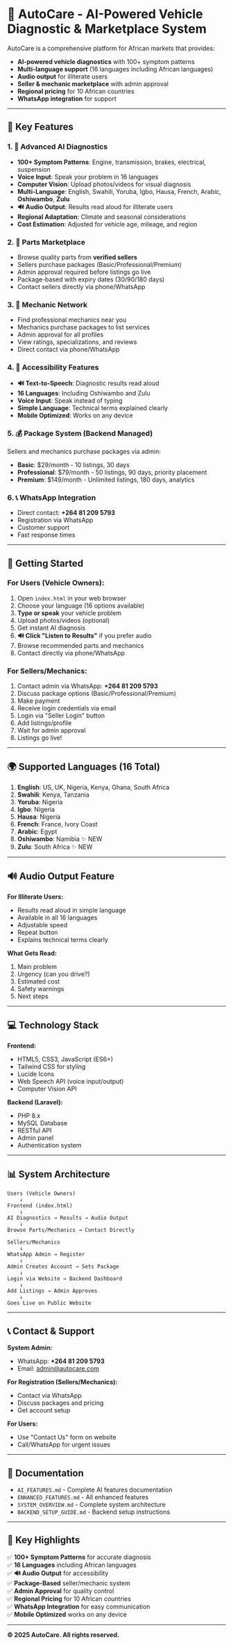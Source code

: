 # 🚗 AutoCare - AI-Powered Vehicle Diagnostic & Marketplace System

AutoCare is a comprehensive platform for African markets that provides:
- **AI-powered vehicle diagnostics** with 100+ symptom patterns
- **Multi-language support** (16 languages including African languages)
- **Audio output** for illiterate users
- **Seller & mechanic marketplace** with admin approval
- **Regional pricing** for 10 African countries
- **WhatsApp integration** for support

---

## 🌟 Key Features

### 1. 🤖 Advanced AI Diagnostics
- **100+ Symptom Patterns**: Engine, transmission, brakes, electrical, suspension
- **Voice Input**: Speak your problem in 16 languages
- **Computer Vision**: Upload photos/videos for visual diagnosis
- **Multi-Language**: English, Swahili, Yoruba, Igbo, Hausa, French, Arabic, **Oshiwambo**, **Zulu**
- **🔊 Audio Output**: Results read aloud for illiterate users
- **Regional Adaptation**: Climate and seasonal considerations
- **Cost Estimation**: Adjusted for vehicle age, mileage, and region

### 2. 🛒 Parts Marketplace
- Browse quality parts from **verified sellers**
- Sellers purchase packages (Basic/Professional/Premium)
- Admin approval required before listings go live
- Package-based with expiry dates (30/90/180 days)
- Contact sellers directly via phone/WhatsApp

### 3. 🔧 Mechanic Network
- Find professional mechanics near you
- Mechanics purchase packages to list services
- Admin approval for all profiles
- View ratings, specializations, and reviews
- Direct contact via phone/WhatsApp

### 4. 📱 Accessibility Features
- **🔊 Text-to-Speech**: Diagnostic results read aloud
- **16 Languages**: Including Oshiwambo and Zulu
- **Voice Input**: Speak instead of typing
- **Simple Language**: Technical terms explained clearly
- **Mobile Optimized**: Works on any device

### 5. 💰 Package System (Backend Managed)
Sellers and mechanics purchase packages via admin:
- **Basic**: $29/month - 10 listings, 30 days
- **Professional**: $79/month - 50 listings, 90 days, priority placement
- **Premium**: $149/month - Unlimited listings, 180 days, analytics

### 6. 📞 WhatsApp Integration
- Direct contact: **+264 81 209 5793**
- Registration via WhatsApp
- Customer support
- Fast response times

---

## 🚀 Getting Started

### For Users (Vehicle Owners):
1. Open `index.html` in your web browser
2. Choose your language (16 options available)
3. **Type or speak** your vehicle problem
4. Upload photos/videos (optional)
5. Get instant AI diagnosis
6. **🔊 Click "Listen to Results"** if you prefer audio
7. Browse recommended parts and mechanics
8. Contact directly via phone/WhatsApp

### For Sellers/Mechanics:
1. Contact admin via WhatsApp: **+264 81 209 5793**
2. Discuss package options (Basic/Professional/Premium)
3. Make payment
4. Receive login credentials via email
5. Login via "Seller Login" button
6. Add listings/profile
7. Wait for admin approval
8. Listings go live!

---

## 🌍 Supported Languages (16 Total)

1. **English**: US, UK, Nigeria, Kenya, Ghana, South Africa
2. **Swahili**: Kenya, Tanzania  
3. **Yoruba**: Nigeria
4. **Igbo**: Nigeria
5. **Hausa**: Nigeria
6. **French**: France, Ivory Coast
7. **Arabic**: Egypt
8. **Oshiwambo**: Namibia ✨ NEW
9. **Zulu**: South Africa ✨ NEW

---

## 🔊 Audio Output Feature

**For Illiterate Users:**
- Results read aloud in simple language
- Available in all 16 languages
- Adjustable speed
- Repeat button
- Explains technical terms clearly

**What Gets Read:**
1. Main problem
2. Urgency (can you drive?)
3. Estimated cost
4. Safety warnings
5. Next steps

---

## 💻 Technology Stack

**Frontend:**
- HTML5, CSS3, JavaScript (ES6+)
- Tailwind CSS for styling
- Lucide Icons
- Web Speech API (voice input/output)
- Computer Vision API

**Backend (Laravel):**
- PHP 8.x
- MySQL Database
- RESTful API
- Admin panel
- Authentication system

---

## 📊 System Architecture

```
Users (Vehicle Owners)
    ↓
Frontend (index.html)
    ↓
AI Diagnostics → Results → Audio Output
    ↓
Browse Parts/Mechanics → Contact Directly

Sellers/Mechanics
    ↓
WhatsApp Admin → Register
    ↓
Admin Creates Account → Sets Package
    ↓
Login via Website → Backend Dashboard
    ↓
Add Listings → Admin Approves
    ↓
Goes Live on Public Website
```

---

## 📞 Contact & Support

**System Admin:**
- WhatsApp: **+264 81 209 5793**
- Email: admin@autocare.com

**For Registration (Sellers/Mechanics):**
- Contact via WhatsApp
- Discuss packages and pricing
- Get account setup

**For Users:**
- Use "Contact Us" form on website
- Call/WhatsApp for urgent issues

---

## 📝 Documentation

- `AI_FEATURES.md` - Complete AI features documentation
- `ENHANCED_FEATURES.md` - All enhanced features
- `SYSTEM_OVERVIEW.md` - Complete system architecture
- `BACKEND_SETUP_GUIDE.md` - Backend setup instructions

---

## 🎯 Key Highlights

✅ **100+ Symptom Patterns** for accurate diagnosis  
✅ **16 Languages** including African languages  
✅ **🔊 Audio Output** for accessibility  
✅ **Package-Based** seller/mechanic system  
✅ **Admin Approval** for quality control  
✅ **Regional Pricing** for 10 African countries  
✅ **WhatsApp Integration** for easy communication  
✅ **Mobile Optimized** works on any device  

---

**© 2025 AutoCare. All rights reserved.**